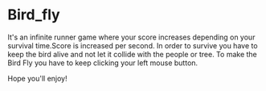 # Bird_fly

It's an infinite runner game where your score increases depending on your survival time.Score is increased per second. In order to survive you have to keep the bird alive and not let it collide with the people or tree. To make the Bird Fly you have to keep clicking your left mouse button.

Hope you'll enjoy!

